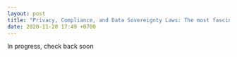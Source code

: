 ```yaml
---
layout: post
title: "Privacy, Compliance, and Data Sovereignty Laws: The most fascinating topic I've encountered"
date: 2020-11-20 17:49 +0700
---
```


In progress, check back soon 